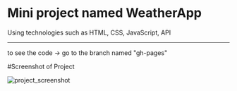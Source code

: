 # Mini project named WeatherApp
Using technologies such as HTML, CSS, JavaScript, API
_______________________________________________________
to see the code -> go to the branch named "gh-pages"

#Screenshot of Project

![project_screenshot](https://user-images.githubusercontent.com/91227368/175187351-a0331011-bdb6-48b8-aa94-125d9dce8971.png)
